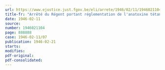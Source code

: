 ```yaml
---
url: https://www.ejustice.just.fgov.be/eli/arrete/1946/02/11/1946021104/justel
title-fr: "Arrêté du Régent portant réglementation de l'anatoxine tétanique"
date: 1946-02-11
source:
number: 1946021104
page: 888888
case: 1946-02-11/07
publication: 1946-02-21
starts:
modifies:
pdf-original:
pdf-consolidated:
---
```


